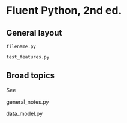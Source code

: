 # Fluent Python, 2nd ed.

## General layout

`filename.py`

`test_features.py`

## Broad topics

See

general_notes.py

data_model.py
